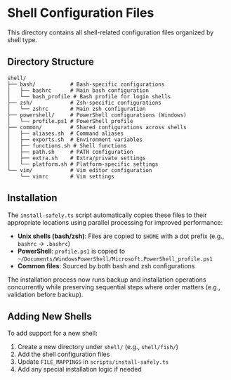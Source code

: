 # Shell Configuration Files

This directory contains all shell-related configuration files organized by shell type.

## Directory Structure

```
shell/
├── bash/           # Bash-specific configurations
│   ├── bashrc      # Main bash configuration
│   └── bash_profile # Bash profile for login shells
├── zsh/            # Zsh-specific configurations
│   └── zshrc       # Main zsh configuration
├── powershell/     # PowerShell configurations (Windows)
│   └── profile.ps1 # PowerShell profile
├── common/         # Shared configurations across shells
│   ├── aliases.sh  # Command aliases
│   ├── exports.sh  # Environment variables
│   ├── functions.sh # Shell functions
│   ├── path.sh     # PATH configuration
│   ├── extra.sh    # Extra/private settings
│   └── platform.sh # Platform-specific settings
└── vim/            # Vim editor configuration
    └── vimrc       # Vim settings
```

## Installation

The `install-safely.ts` script automatically copies these files to their appropriate locations using parallel processing for improved performance:

- **Unix shells (bash/zsh)**: Files are copied to `$HOME` with a dot prefix (e.g., `bashrc` → `.bashrc`)
- **PowerShell**: `profile.ps1` is copied to `~/Documents/WindowsPowerShell/Microsoft.PowerShell_profile.ps1`
- **Common files**: Sourced by both bash and zsh configurations

The installation process now runs backup and installation operations concurrently while preserving sequential steps where order matters (e.g., validation before backup).

## Adding New Shells

To add support for a new shell:

1. Create a new directory under `shell/` (e.g., `shell/fish/`)
2. Add the shell configuration files
3. Update `FILE_MAPPINGS` in `scripts/install-safely.ts`
4. Add any special installation logic if needed
